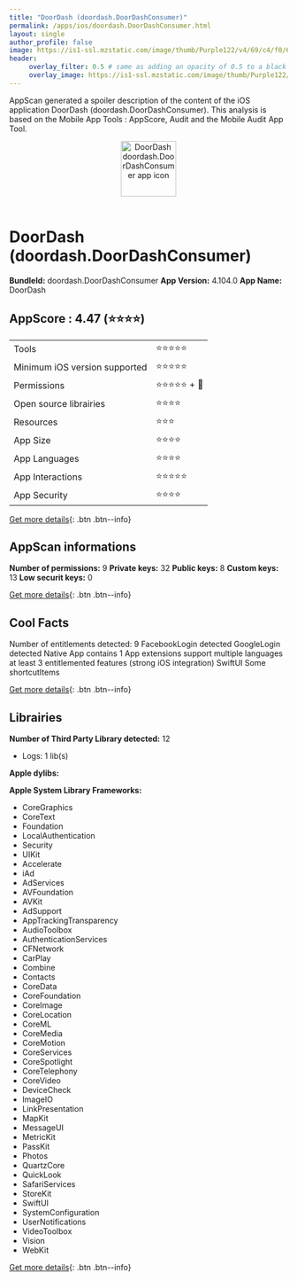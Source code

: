 ```yaml
---
title: "DoorDash (doordash.DoorDashConsumer)"
permalink: /apps/ios/doordash.DoorDashConsumer.html
layout: single
author_profile: false
image: https://is1-ssl.mzstatic.com/image/thumb/Purple122/v4/69/c4/f0/69c4f0f6-ee90-0330-3203-1b74a892c5f1/AppIcon-0-1x_U007emarketing-0-4-85-220.png/512x512bb.jpg
header: 
     overlay_filter: 0.5 # same as adding an opacity of 0.5 to a black background
     overlay_image: https://is1-ssl.mzstatic.com/image/thumb/Purple122/v4/69/c4/f0/69c4f0f6-ee90-0330-3203-1b74a892c5f1/AppIcon-0-1x_U007emarketing-0-4-85-220.png/512x512bb.jpg
---
```

AppScan generated a spoiler description of the content of the iOS application DoorDash (doordash.DoorDashConsumer). This analysis is based on the Mobile App Tools : AppScore, Audit and the Mobile Audit App Tool.

  
  
<div style="text-align: center;"><img src="https://is1-ssl.mzstatic.com/image/thumb/Purple122/v4/69/c4/f0/69c4f0f6-ee90-0330-3203-1b74a892c5f1/AppIcon-0-1x_U007emarketing-0-4-85-220.png/512x512bb.jpg" width="100" height="100" alt="DoorDash doordash.DoorDashConsumer app icon"></div></br>
  
# DoorDash (doordash.DoorDashConsumer)

**BundleId:** doordash.DoorDashConsumer
**App Version:** 4.104.0
**App Name:** DoorDash


## AppScore : 4.47 (⭐️⭐️⭐️⭐️) 

<table>
<tr><td> Tools </td><td> ⭐️⭐️⭐️⭐️⭐️ </td></tr>
<tr><td> Minimum iOS version supported </td><td> ⭐️⭐️⭐️⭐️⭐️ </td></tr>
<tr><td> Permissions </td><td> ⭐️⭐️⭐️⭐️⭐️ + 🌟 </td></tr>
<tr><td> Open source librairies </td><td> ⭐️⭐️⭐️⭐️ </td></tr>
<tr><td> Resources </td><td> ⭐️⭐️⭐️ </td></tr>
<tr><td> App Size </td><td> ⭐️⭐️⭐️⭐️ </td></tr>
<tr><td> App Languages </td><td> ⭐️⭐️⭐️⭐️ </td></tr>
<tr><td> App Interactions </td><td> ⭐️⭐️⭐️⭐️⭐️ </td></tr>
<tr><td> App Security </td><td> ⭐️⭐️⭐️⭐️ </td></tr>
</table>

[Get more details](/pricing.html){: .btn .btn--info}  
  
## AppScan informations 

**Number of permissions:** 9
**Private keys:** 32
**Public keys:** 8
**Custom keys:** 13
**Low securit keys:** 0
  
[Get more details](/pricing.html){: .btn .btn--info}

## Cool Facts

Number of entitlements detected: 9
FacebookLogin detected
GoogleLogin detected
Native App
contains 1 App extensions
support multiple languages
at least 3 entitlemented features (strong iOS integration)
SwiftUI
Some shortcutItems 
  
[Get more details](/pricing.html){: .btn .btn--info}

## Librairies 
**Number of Third Party Library detected:** 12
- Logs: 1 lib(s)

**Apple dylibs:**


**Apple System Library Frameworks:**
- CoreGraphics
- CoreText
- Foundation
- LocalAuthentication
- Security
- UIKit
- Accelerate
- iAd
- AdServices
- AVFoundation
- AVKit
- AdSupport
- AppTrackingTransparency
- AudioToolbox
- AuthenticationServices
- CFNetwork
- CarPlay
- Combine
- Contacts
- CoreData
- CoreFoundation
- CoreImage
- CoreLocation
- CoreML
- CoreMedia
- CoreMotion
- CoreServices
- CoreSpotlight
- CoreTelephony
- CoreVideo
- DeviceCheck
- ImageIO
- LinkPresentation
- MapKit
- MessageUI
- MetricKit
- PassKit
- Photos
- QuartzCore
- QuickLook
- SafariServices
- StoreKit
- SwiftUI
- SystemConfiguration
- UserNotifications
- VideoToolbox
- Vision
- WebKit


  
[Get more details](/pricing.html){: .btn .btn--info}

